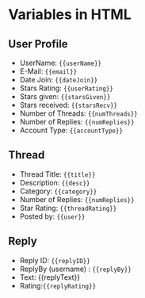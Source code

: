 # Variables in HTML

## User Profile
+ UserName: `{{userName}}`
+ E-Mail: `{{email}}`
+ Date Join: `{{dateJoin}}`
+ Stars Rating: `{{userRating}}`
+ Stars given: `{{starsGiven}}`
+ Stars received: `{{starsRecv}}`
+ Number of Threads: `{{numThreads}}`
+ Number of Replies: `{{numReplies}}`
+ Account Type: `{{accountType}}`

## Thread 
+ Thread Title: `{{title}}`
+ Description: `{{desc}}`
+ Category: `{{category}}`
+ Number of Replies: `{{numReplies}}`
+ Star Rating: `{{threadRating}}`
+ Posted by: `{{user}}`

## Reply
+ Reply ID: `{{replyID}}`
+ ReplyBy (username) : `{{replyBy}}`
+ Text: {{replyText}}
+ Rating:`{{replyRating}}`